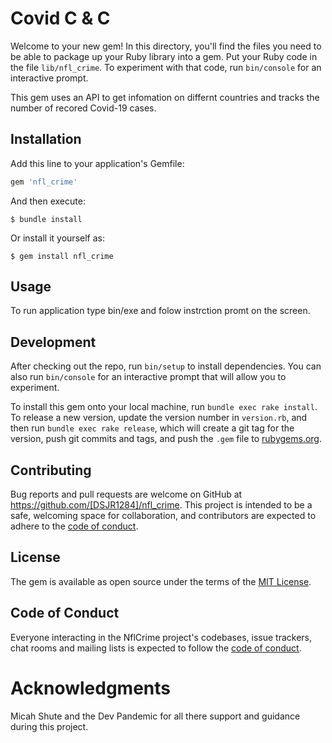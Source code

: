 # Covid C & C

Welcome to your new gem! In this directory, you'll find the files you need to be able to package up your Ruby library into a gem. Put your Ruby code in the file `lib/nfl_crime`. To experiment with that code, run `bin/console` for an interactive prompt.

This gem uses an API to get infomation on differnt countries and tracks the number of recored Covid-19 cases.

## Installation

Add this line to your application's Gemfile:

```ruby
gem 'nfl_crime'
```

And then execute:

    $ bundle install

Or install it yourself as:

    $ gem install nfl_crime

## Usage

To run application type bin/exe and folow instrction promt on the screen.

## Development

After checking out the repo, run `bin/setup` to install dependencies. You can also run `bin/console` for an interactive prompt that will allow you to experiment.

To install this gem onto your local machine, run `bundle exec rake install`. To release a new version, update the version number in `version.rb`, and then run `bundle exec rake release`, which will create a git tag for the version, push git commits and tags, and push the `.gem` file to [rubygems.org](https://rubygems.org).

## Contributing

Bug reports and pull requests are welcome on GitHub at https://github.com/[DSJR1284]/nfl_crime. This project is intended to be a safe, welcoming space for collaboration, and contributors are expected to adhere to the [code of conduct](https://github.com/[DSJR1284]/nfl_crime/blob/master/CODE_OF_CONDUCT.md).


## License

The gem is available as open source under the terms of the [MIT License](https://opensource.org/licenses/MIT).

## Code of Conduct

Everyone interacting in the NflCrime project's codebases, issue trackers, chat rooms and mailing lists is expected to follow the [code of conduct](https://github.com/[DSJR1284]/nfl_crime/blob/master/CODE_OF_CONDUCT.md).

# Acknowledgments 
Micah Shute and the Dev Pandemic for all there support and guidance during this project. 

